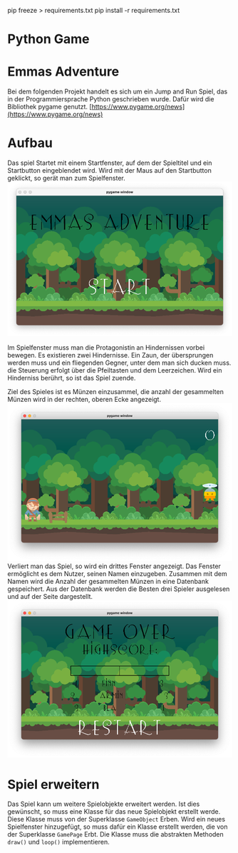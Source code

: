 pip freeze > requirements.txt
pip install -r requirements.txt

# Python Game 
# Emmas Adventure 

Bei dem folgenden Projekt handelt es sich um ein Jump and Run Spiel, das in der Programmiersprache Python geschrieben wurde. 
Dafür wird die Bibliothek pygame genutzt. [https://www.pygame.org/news](https://www.pygame.org/news)

# Aufbau
 
Das spiel Startet mit einem Startfenster, auf dem der Spieltitel und ein Startbutton eingeblendet wird.
Wird mit der Maus auf den Startbutton geklickt, so gerät man zum Spielfenster. 
![Startfenster](Images/ReadMeImages/StartFenster.png)

Im Spielfenster muss man die Protagonistin an Hindernissen vorbei bewegen.
Es existieren zwei Hindernisse.
Ein Zaun, der übersprungen werden muss und ein fliegenden Gegner, unter dem man sich ducken muss. 
die Steuerung erfolgt über die Pfeiltasten und dem Leerzeichen. Wird ein Hinderniss berührt, so ist das Spiel zuende. 

Ziel des Spieles ist es Münzen einzusammel, die anzahl der gesammelten Münzen wird in der rechten, oberen Ecke angezeigt. 
![Spielfenster](Images/ReadMeImages/SpielFenster.png)
Verliert man das Spiel, so wird ein drittes Fenster angezeigt. Das Fenster ermöglicht es dem Nutzer,  seinen Namen einzugeben. 
Zusammen mit dem Namen wird die Anzahl der gesammelten Münzen in eine Datenbank gespeichert. 
Aus der Datenbank werden die Besten drei Spieler ausgelesen und auf der Seite dargestellt.
![Endfenster](Images/ReadMeImages/EndFenster.png)

# Spiel erweitern

Das Spiel kann um weitere Spielobjekte erweitert werden. Ist dies gewünscht, so muss eine Klasse für das neue 
Spielobjekt erstellt werde. Diese Klasse muss von der Superklasse `GameObject` Erben. 
Wird ein neues Spielfenster hinzugefügt, so muss dafür ein Klasse erstellt werden, die von der Superklasse `GamePage`
Erbt. Die Klasse muss die abstrakten Methoden `draw()` und `loop()` implementieren. 

